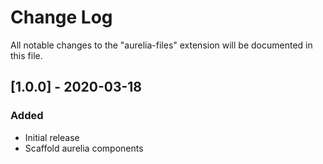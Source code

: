 # Change Log

All notable changes to the "aurelia-files" extension will be documented in this file.

## [1.0.0] - 2020-03-18
### Added
- Initial release
- Scaffold aurelia components